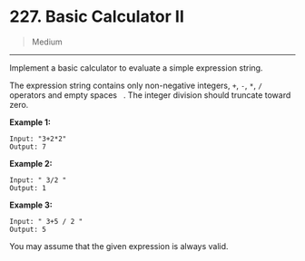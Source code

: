 # 227. Basic Calculator II

> Medium

------

Implement a basic calculator to evaluate a simple expression string.

The expression string contains only non-negative integers, `+`, `-`, `*`, `/` operators and empty spaces ` `. The integer division should truncate toward zero.

**Example 1:**

```
Input: "3+2*2"
Output: 7
```

**Example 2:**

```
Input: " 3/2 "
Output: 1
```

**Example 3:**

```
Input: " 3+5 / 2 "
Output: 5
```

You may assume that the given expression is always valid.